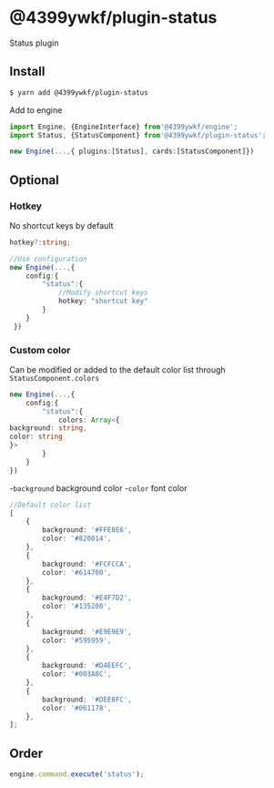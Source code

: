 # @4399ywkf/plugin-status

Status plugin

## Install

```bash
$ yarn add @4399ywkf/plugin-status
```

Add to engine

```ts
import Engine, {EngineInterface} from'@4399ywkf/engine';
import Status, {StatusComponent} from'@4399ywkf/plugin-status';

new Engine(...,{ plugins:[Status], cards:[StatusComponent]})
```

## Optional

### Hotkey

No shortcut keys by default

```ts
hotkey?:string;

//Use configuration
new Engine(...,{
    config:{
        "status":{
            //Modify shortcut keys
            hotkey: "shortcut key"
        }
    }
 })
```

### Custom color

Can be modified or added to the default color list through `StatusComponent.colors`

```ts
new Engine(...,{
    config:{
        "status":{
            colors: Array<{
background: string,
color: string
}>
        }
    }
})
```

-`background` background color -`color` font color

```ts
//Default color list
[
	{
		background: '#FFE8E6',
		color: '#820014',
	},
	{
		background: '#FCFCCA',
		color: '#614700',
	},
	{
		background: '#E4F7D2',
		color: '#135200',
	},
	{
		background: '#E9E9E9',
		color: '#595959',
	},
	{
		background: '#D4EEFC',
		color: '#003A8C',
	},
	{
		background: '#DEE8FC',
		color: '#061178',
	},
];
```

## Order

```ts
engine.command.execute('status');
```
